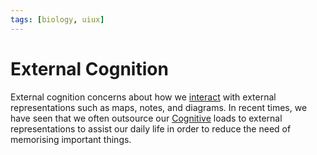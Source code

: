 ```yaml
---
tags: [biology, uiux]
---
```


# External Cognition

External cognition concerns about how we [interact](202303242118.md) with
external representations such as maps, notes, and diagrams. In recent times, we
have seen that we often outsource our [Cognitive](202304291456.md) loads to
external representations to assist our daily life in order to reduce the need of
memorising important things.
